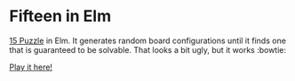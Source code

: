 # Fifteen in Elm

[15 Puzzle](https://www.wikiwand.com/en/15_puzzle) in Elm. It generates random board configurations until it finds one that is guaranteed to be solvable. That looks a bit ugly, but it works :bowtie:

[Play it here!](https://s3.amazonaws.com/campezzi/elm/fifteen.html)
